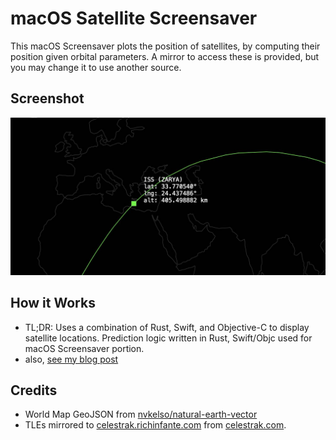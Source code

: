 # macOS Satellite Screensaver
This macOS Screensaver plots the position of satellites, by computing their position given orbital parameters. A mirror to access these is provided, but you may change it to use another source.

## Screenshot
![screenshot](img/large-satellite.jpg)

## How it Works
- TL;DR: Uses a combination of Rust, Swift, and Objective-C to display satellite locations. Prediction logic written in Rust, Swift/Objc used for macOS Screensaver portion.
- also, [see my blog post](https://www.richinfante.com/2019/04/25/macos-satellite-screensaver-in-rust-swift-and-objc)

## Credits
- World Map GeoJSON from [nvkelso/natural-earth-vector](https://github.com/nvkelso/natural-earth-vector/)
- TLEs mirrored to [celestrak.richinfante.com](https://celestrak.richinfante.com/stations.txt) from [celestrak.com](https://www.celestrak.com/NORAD/elements/stations.txt).
